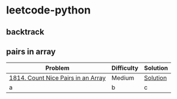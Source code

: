 # leetcode-python

## backtrack

## pairs in array
|Problem|Difficulty|Solution|
|--------|-------|--|
|[1814. Count Nice Pairs in an Array](https://leetcode.com/problems/count-nice-pairs-in-an-array/)|Medium|[Solution](pairs_in_array/L01814.py)|
|a|b|c|
